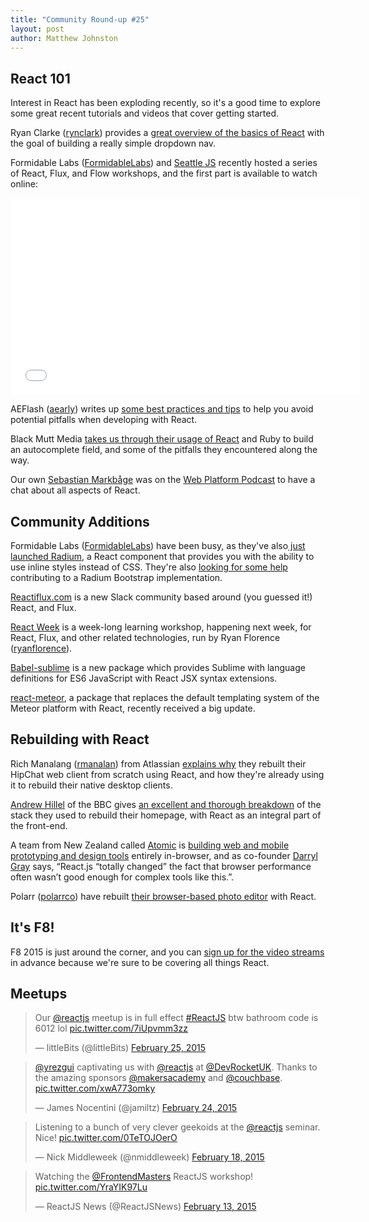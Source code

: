 ```yaml
---
title: "Community Round-up #25"
layout: post
author: Matthew Johnston
---
```


## React 101

Interest in React has been exploding recently, so it's a good time to explore some great recent tutorials and videos that cover getting started. 

Ryan Clarke ([rynclark](https://github.com/rynclark)) provides a [great overview of the basics of React](http://ryanclark.me/getting-started-with-react/) with the goal of building a really simple dropdown nav. 

Formidable Labs ([FormidableLabs](https://github.com/FormidableLabs)) and [Seattle JS](http://www.meetup.com/seattlejs/) recently hosted a series of React, Flux, and Flow workshops, and the first part is available to watch online:

<iframe width="560" height="315" src="//www.youtube.com/embed/[Pd6Ub7Ju2RM](https://www.youtube.com/watch?v=Pd6Ub7Ju2RM)" frameborder="0" allowfullscreen></iframe>

AEFlash ([aearly](https://github.com/aearly)) writes up [some best practices and tips](http://aeflash.com/2015-02/react-tips-and-best-practices.html) to help you avoid potential pitfalls when developing with React. 

Black Mutt Media [takes us through their usage of React](http://blackmuttmedia.com/blog/react-tmdb-api/) and Ruby to build an autocomplete field, and some of the pitfalls they encountered along the way.

Our own [Sebastian Markbåge](https://github.com/sebmarkbage) was on the [Web Platform Podcast](http://thewebplatform.libsyn.com/31-building-with-reactjs) to have a chat about all aspects of React.

## Community Additions

Formidable Labs ([FormidableLabs](https://github.com/FormidableLabs)) have been busy, as they've also[ just launched Radium](http://projects.formidablelabs.com/radium/), a React component that provides you with the ability to use inline styles instead of CSS. They're also [looking for some help](http://projects.formidablelabs.com/radium-bootstrap/) contributing to a Radium Bootstrap implementation. 

[Reactiflux.com](http://reactiflux.com/) is a new Slack community based around (you guessed it!) React, and Flux. 

[React Week](http://reactweek.com/) is a week-long learning workshop, happening next week, for React, Flux, and other related technologies, run by Ryan Florence ([ryanflorence](https://github.com/ryanflorence)). 

[Babel-sublime](https://github.com/babel/babel-sublime) is a new package which provides Sublime with language definitions for ES6 JavaScript with React JSX syntax extensions. 

[react-meteor](https://github.com/reactjs/react-meteor), a package that replaces the default templating system of the Meteor platform with React, recently received a big update. 

## Rebuilding with React

Rich Manalang ([rmanalan](https://github.com/rmanalan)) from Atlassian [explains why](https://developer.atlassian.com/blog/2015/02/rebuilding-hipchat-with-react/) they rebuilt their HipChat web client from scratch using React, and how they're already using it to rebuild their native desktop clients. 

[Andrew Hillel](https://twitter.com/andyhillel) of the BBC gives [an excellent and thorough breakdown](http://www.bbc.co.uk/blogs/internet/entries/47a96d23-ae04-444e-808f-678e6809765d) of the stack they used to rebuild their homepage, with React as an integral part of the front-end. 

A team from New Zealand called [Atomic](https://atomic.io/) is [building web and mobile prototyping and design tools](http://thenextweb.com/creativity/2015/02/19/meet-atomic-missing-tool-interface-design-thats-entirely-browser/) entirely in-browser, and as co-founder [Darryl Gray](http://twitter.com/darrylgray) says, “React.js “totally changed” the fact that browser performance often wasn’t good enough for complex tools like this.”.

Polarr ([polarrco](https://github.com/Polarrco)) have rebuilt [their browser-based photo editor](http://polarrist.tumblr.com/post/111290422225/polarr-photo-editor-2-0-alpha-is-here) with React.

## It's F8!

F8 2015 is just around the corner, and you can [sign up for the video streams](https://www.fbf8.com/stream.html) in advance because we're sure to be covering all things React. 

## Meetups

<blockquote class="twitter-tweet" lang="en"><p>Our <a href="https://twitter.com/reactjs">@reactjs</a> meetup is in full effect <a href="https://twitter.com/hashtag/ReactJS?src=hash">#ReactJS</a> &#10;&#10;btw bathroom code is 6012 lol <a href="http://t.co/7iUpvmm3zz">pic.twitter.com/7iUpvmm3zz</a></p>&mdash; littleBits (@littleBits) <a href="https://twitter.com/littleBits/status/570373833028472832">February 25, 2015</a></blockquote>
<script async src="//platform.twitter.com/widgets.js" charset="utf-8"></script>

<blockquote class="twitter-tweet" lang="en"><p><a href="https://twitter.com/yrezgui">@yrezgui</a> captivating us with <a href="https://twitter.com/reactjs">@reactjs</a> at <a href="https://twitter.com/DevRocketUK">@DevRocketUK</a>. Thanks to the amazing sponsors <a href="https://twitter.com/makersacademy">@makersacademy</a> and <a href="https://twitter.com/couchbase">@couchbase</a>. <a href="http://t.co/xwA773omky">pic.twitter.com/xwA773omky</a></p>&mdash; James Nocentini (@jamiltz) <a href="https://twitter.com/jamiltz/status/570306188577001473">February 24, 2015</a></blockquote>
<script async src="//platform.twitter.com/widgets.js" charset="utf-8"></script>

<blockquote class="twitter-tweet" lang="en"><p>Listening to a bunch of very clever geekoids at the <a href="https://twitter.com/reactjs">@reactjs</a> seminar. Nice! <a href="http://t.co/0TeTOJOerO">pic.twitter.com/0TeTOJOerO</a></p>&mdash; Nick Middleweek (@nmiddleweek) <a href="https://twitter.com/nmiddleweek/status/568183658395394049">February 18, 2015</a></blockquote>
<script async src="//platform.twitter.com/widgets.js" charset="utf-8"></script>

<blockquote class="twitter-tweet" lang="en"><p>Watching the <a href="https://twitter.com/FrontendMasters">@FrontendMasters</a> ReactJS workshop! <a href="http://t.co/YraYIK97Lu">pic.twitter.com/YraYIK97Lu</a></p>&mdash; ReactJS News (@ReactJSNews) <a href="https://twitter.com/ReactJSNews/status/566269552112041985">February 13, 2015</a></blockquote>
<script async src="//platform.twitter.com/widgets.js" charset="utf-8"></script>
